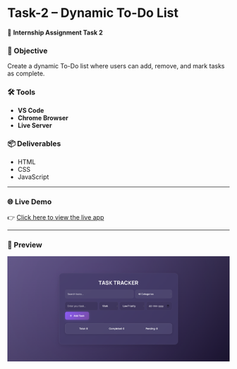 # Task-2 – Dynamic To-Do List

🚀 **Internship Assignment Task 2**

### 🎯 Objective
Create a dynamic To-Do list where users can add, remove, and mark tasks as complete.

### 🛠️ Tools 
- **VS Code**
- **Chrome Browser**
- **Live Server**

### 📦 Deliverables
- HTML
- CSS
- JavaScript

---

### 🌐 Live Demo  
👉 [Click here to view the live app](https://tasktrackerkky.vercel.app)

---

### 📸 Preview

![Task 2 Preview](https://github.com/k3sk/Task-2/blob/210b8020b6b3b55b6c4934eef57170972a281ff0/Thumbnail%20Task%202.png)
